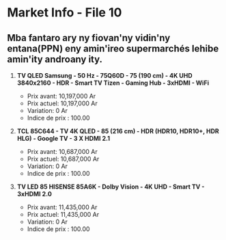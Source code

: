 # Market Info - File 10

## Mba fantaro ary ny fiovan'ny vidin'ny entana(PPN) eny amin'ireo supermarchés lehibe amin'ity androany ity.

1. **TV QLED Samsung - 50 Hz - 75Q60D - 75 (190 cm) - 4K UHD 3840x2160 - HDR - Smart TV Tizen - Gaming Hub - 3xHDMI - WiFi**
   - Prix avant: 10,197,000 Ar
   - Prix actuel: 10,197,000 Ar
   - Variation: 0 Ar
   - Indice de prix : 100.00

2. **TCL 85C644 - TV 4K QLED - 85 (216 cm) - HDR (HDR10, HDR10+, HDR HLG) - Google TV - 3 X HDMI 2.1**
   - Prix avant: 10,687,000 Ar
   - Prix actuel: 10,687,000 Ar
   - Variation: 0 Ar
   - Indice de prix : 100.00

3. **TV LED 85 HISENSE 85A6K - Dolby Vision - 4K UHD - Smart TV - 3xHDMI 2.0**
   - Prix avant: 11,435,000 Ar
   - Prix actuel: 11,435,000 Ar
   - Variation: 0 Ar
   - Indice de prix : 100.00

